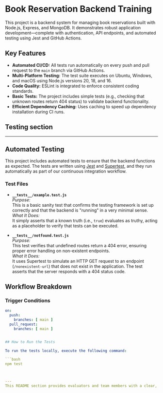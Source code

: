 # Book Reservation Backend Training

This project is a backend system for managing book reservations built with Node.js, Express, and MongoDB. It demonstrates robust application development—complete with authentication, API endpoints, and automated testing using Jest and GitHub Actions.

## Key Features

- **Automated CI/CD:** All tests run automatically on every push and pull request to the `main` branch via GitHub Actions.
- **Multi-Platform Testing:** The test suite executes on Ubuntu, Windows, and macOS using Node.js versions 20, 18, and 16.
- **Code Quality:** ESLint is integrated to enforce consistent coding standards.
- **Basic Tests:** The project includes simple tests (e.g., checking that unknown routes return 404 status) to validate backend functionality.
- **Efficient Dependency Caching:** Uses caching to speed up dependency installation during CI runs.

## Testing section
---

## Automated Testing

This project includes automated tests to ensure that the backend functions as expected. The tests are written using [Jest](https://jestjs.io/) and [Supertest](https://github.com/visionmedia/supertest), and they run automatically as part of our continuous integration workflow.

### Test Files

- **`__tests__/example.test.js`**  
  *Purpose:*  
  This is a basic sanity test that confirms the testing framework is set up correctly and that the backend is "running" in a very minimal sense.  
  *What It Does:*  
  It simply asserts that a known truth (i.e., `true`) evaluates as truthy, acting as a placeholder to verify that tests can be executed.


- **`__tests__/notfound.test.js`**  
*Purpose:*  
This test verifies that undefined routes return a 404 error, ensuring proper error handling on non-existent endpoints.  
*What It Does:*  
It uses Supertest to simulate an HTTP GET request to an endpoint (`/nonexistent-url`) that does not exist in the application. The test asserts that the server responds with a 404 status code.

## Workflow Breakdown

### Trigger Conditions
```yaml
on:
  push:
    branches: [ main ]
  pull_request:
    branches: [ main ]


## How to Run the Tests

To run the tests locally, execute the following command:

```bash
npm test



---
This README section provides evaluators and team members with a clear, concise explanation of what each test file does, how to run them, and the overall goal of your testing strategy. Feel free to adjust any details to better match your project's specifics.